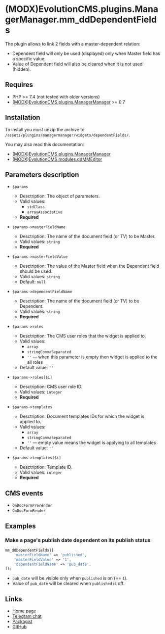 # (MODX)EvolutionCMS.plugins.ManagerManager.mm_ddDependentFields

The plugin allows to link 2 fields with a master-dependent relation:
* Dependent field will only be used (displayed) only when Master field has a specific value.
* Value of Dependent field will also be cleared when it is not used (hidden).


## Requires

* PHP >= 7.4 (not tested with older versions)
* [(MODX)EvolutionCMS.plugins.ManagerManager](https://code.divandesign.ru/modx/managermanager) >= 0.7


## Installation

To install you must unzip the archive to `/assets/plungins/managermanager/widgets/dependentFields/`.


You may also read this documentation:
* [(MODX)EvolutionCMS.plugins.ManagerManager](https://code.divandesign.ru/modx/managermanager)
* [(MODX)EvolutionCMS.modules.ddMMEditor](https://code.divandesign.ru/modx/ddmmeditor)


## Parameters description

* `$params`
	* Desctription: The object of parameters.
	* Valid values:
		* `stdClass`
		* `arrayAssociative`
	* **Required**
	
* `$params->masterFieldName`
	* Desctription: The name of the document field (or TV) to be Master.
	* Valid values: `string`
	* **Required**
	
* `$params->masterFieldValue`
	* Desctription: The value of the Master field when the Dependent field should be used.
	* Valid values: `string`
	* Default: `null`
	
* `$params->dependentFieldName`
	* Desctription: The name of the document field (or TV) to be Dependent.
	* Valid values: `string`
	* **Required**
	
* `$params->roles`
	* Desctription: The CMS user roles that the widget is applied to.
	* Valid values:
		* `array`
		* `stringCommaSeparated`
		* `''` — when this parameter is empty then widget is applied to the all roles
	* Default value: `''`
	
* `$params->roles[$i]`
	* Desctription: CMS user role ID.
	* Valid values: `integer`
	* **Required**
	
* `$params->templates`
	* Desctription: Document templates IDs for which the widget is applied to.
	* Valid values:
		* `array`
		* `stringCommaSeparated`
		* `''` — empty value means the widget is applying to all templates
	* Default value: `''`
	
* `$params->templates[$i]`
	* Desctription: Template ID.
	* Valid values: `integer`
	* **Required**


## CMS events

* `OnDocFormPrerender`
* `OnDocFormRender`


## Examples


### Make a page's publish date dependent on its publish status

```php
mm_ddDependentFields([
	'masterFieldName' => 'published',
	'masterFieldValue' => '1',
	'dependentFieldName' => 'pub_date',
]);
```

* `pub_date` will be visible only when `published` is on (== `1`).
* Value of `pub_date` will be cleared when `published` is off.


## Links

* [Home page](https://code.divandesign.ru/modx/mm_dddependentfields)
* [Telegram chat](https://t.me/dd_code)
* [Packagist](https://packagist.org/packages/dd/evolutioncms-plugins-managermanager-mm_dddependentfields)
* [GitHub](https://github.com/DivanDesign/EvolutionCMS.plugins.ManagerManager.mm_ddDependentFields)


<link rel="stylesheet" type="text/css" href="https://raw.githack.com/DivanDesign/CSS.ddMarkdown/master/style.min.css" />